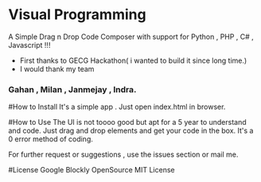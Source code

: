 # Visual Programming 
A Simple Drag n Drop Code Composer with support for Python , PHP , C# , Javascript !!!

* First thanks to GECG Hackathon( i wanted to build it since long time.)
* I would thank my team
### Gahan , Milan , Janmejay , Indra. 

#How to Install
	It's a simple app . Just open index.html in browser.

#How to Use 
	The UI is not toooo good but apt for a 5 year to understand and code.
	Just drag and drop elements and get your code in the box.
	It's a 0 error method of coding. 

For further request or suggestions , use the issues section or mail me.

#License 
Google Blockly
OpenSource MIT License
